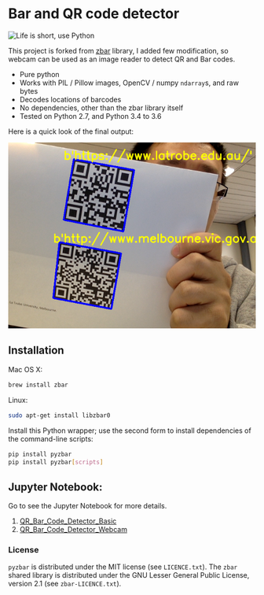 #  Bar and QR code detector

![Life is short, use Python](https://github.com/cuicaihao/pyzbar/blob/master/Bar_Images/code128_1.png)

This project is forked from [zbar](https://github.com/NaturalHistoryMuseum/pyzbar) library, I added few modification, so webcam can be used as an image reader to detect QR and Bar codes.

* Pure python
* Works with PIL / Pillow images, OpenCV / numpy `ndarray`s, and raw bytes
* Decodes locations of barcodes
* No dependencies, other than the zbar library itself
* Tested on Python 2.7, and Python 3.4 to 3.6

Here is a quick look of the final output:

![webcam QR detection](Capture.png)    
## Installation
Mac OS X:
```bash
brew install zbar
```

Linux:
```bash
sudo apt-get install libzbar0
```

Install this Python wrapper; use the second form to install dependencies of the command-line scripts:
```bash
pip install pyzbar
pip install pyzbar[scripts]
```

## Jupyter Notebook:
Go to see the Jupyter Notebook for more details.

1. [QR_Bar_Code_Detector_Basic](https://github.com/cuicaihao/pyzbar/blob/master/QR_Bar_Code_Detector_Basic.ipynb)
2. [QR_Bar_Code_Detector_Webcam](https://github.com/cuicaihao/pyzbar/blob/master/QR_Bar_Code_Detector_Webcam.ipynb)


### License
`pyzbar` is distributed under the MIT license (see `LICENCE.txt`).
The `zbar` shared library is distributed under the GNU Lesser General Public
License, version 2.1 (see `zbar-LICENCE.txt`).
